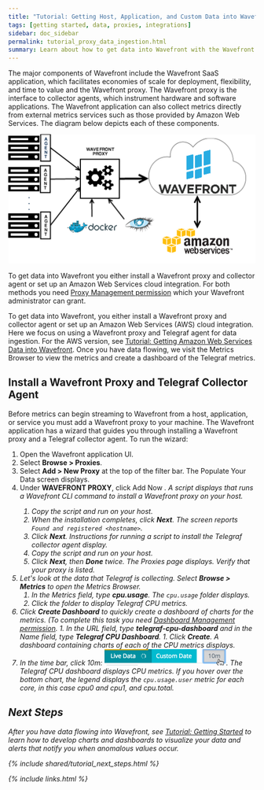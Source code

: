 ```yaml
---
title: "Tutorial: Getting Host, Application, and Custom Data into Wavefront"
tags: [getting started, data, proxies, integrations]
sidebar: doc_sidebar
permalink: tutorial_proxy_data_ingestion.html
summary: Learn about how to get data into Wavefront with the Wavefront proxy and Telegraf collector agent.
---
```

The major components of Wavefront include the Wavefront SaaS application, which facilitates economies of scale for deployment, flexibility, and time to value and the Wavefront proxy. The Wavefront proxy is the interface to collector agents, which instrument hardware and software applications. The Wavefront application can also collect metrics directly from external metrics services such as those provided by Amazon Web Services. The diagram below depicts each of these components.

![Wavefront architecture](images/wavefront_architecture.png)

To get data into Wavefront you either install a Wavefront proxy and collector agent or set up an Amazon Web Services cloud integration. For both methods you need [Proxy Management permission](permissions_overview) which your Wavefront administrator can grant.

To get data into Wavefront, you either install a Wavefront proxy and collector agent or set up an Amazon Web Services (AWS) cloud integration.  Here we focus on using a Wavefront proxy and Telegraf agent for data ingestion. For the AWS version, see [Tutorial: Getting Amazon Web Services Data into Wavefront](tutorial_aws_data_ingestion). Once you have data flowing, we visit the Metrics Browser to view the metrics and create a dashboard of the Telegraf metrics. 
 
## Install a Wavefront Proxy and Telegraf Collector Agent
Before metrics can begin streaming to Wavefront from a host, application, or service you must add a Wavefront proxy to your machine. The Wavefront application has a wizard that guides you through installing a Wavefront proxy and a Telegraf collector agent. To run the wizard:
 
 1. Open the Wavefront application UI.
 1. Select **Browse > Proxies**.
 1. Select **Add > New Proxy** at the top of the filter bar. The Populate Your Data screen displays.
 1. Under **WAVEFRONT PROXY**, click Add Now <i class="fa fa-arrow-right"/>. A script displays that runs a Wavefront CLI command to install a Wavefront proxy on your host.
    1. Copy the script and run on your host.
    1. When the installation completes, click **Next**. The screen reports `Found and registered <hostname>`.
    1. Click **Next**. Instructions for running a script to install the Telegraf collector agent display.
    1. Copy the script and run on your host.
    1. Click **Next**, then **Done** twice. The Proxies page displays. Verify that your proxy is listed.
 1. Let's look at the data that Telegraf is collecting. Select **Browse > Metrics** to open the Metrics Browser.
    1. In the Metrics field, type **cpu.usage**. The `cpu.usage` folder displays.
    1. Click the folder to display Telegraf CPU metrics.
   1. Click **Create Dashboard** to quickly create a dashboard of charts for the metrics.  (To complete this task you need [Dashboard Management permission​](permissions_overview).
    1. In the URL field, type **telegraf-cpu-dashboard** and in the Name field, type **Telegraf CPU Dashboard**.
    1. Click **Create**. A dashboard containing charts of each of the CPU metrics displays.
 1. In the time bar, click 10m: ![10m](images/10m.png#inline). The Telegraf CPU dashboard displays CPU metrics. If you hover over the bottom chart, the legend displays the `cpu.usage.user` metric for each core, in this case cpu0 and cpu1, and cpu.total.


 ## Next Steps

 After you have data flowing into Wavefront, see [Tutorial: Getting Started](tutorial_getting_started) to learn how to
 develop charts and dashboards to visualize your data and alerts that notify you when anomalous values occur.
 
{% include shared/tutorial_next_steps.html %}

{% include links.html %}